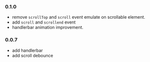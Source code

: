 ### 0.1.0

* remove `scrollTop` and `scroll` event emulate on scrollable element.
* add `scroll` and `scrollend` event
* handlerbar animation improvement.

### 0.0.7

* add handlerbar
* add scroll debounce
